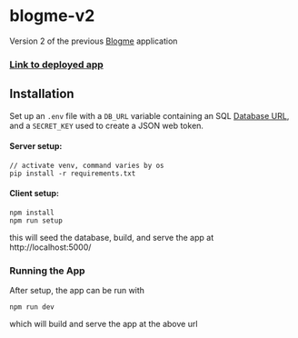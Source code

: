 # blogme-v2

Version 2 of the previous [Blogme](https://github.com/yogs0ddhoth/blogme) application

### [Link to deployed app](https://yogs0ddhoth-blogme-v2.herokuapp.com/)

## Installation
Set up an ```.env``` file with a ```DB_URL``` variable containing an SQL [Database URL](https://docs.sqlalchemy.org/en/14/core/engines.html#database-urls), and a ```SECRET_KEY``` used to create a JSON web token.

#### Server setup:
```
// activate venv, command varies by os
pip install -r requirements.txt 
```

#### Client setup:
```
npm install
npm run setup   
```
this will seed the database, build, and serve the app at http://localhost:5000/ 

### Running the App 
After setup, the app can be run with
```
npm run dev
```
which will build and serve the app at the above url